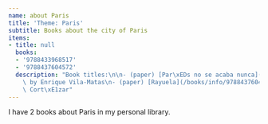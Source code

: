 ```yaml
---
name: about Paris
title: 'Theme: Paris'
subtitle: Books about the city of Paris
items:
- title: null
  books:
  - '9788433968517'
  - '9788437604572'
  description: "Book titles:\n\n- (paper) [Par\xEDs no se acaba nunca](/books/info/9788433968517)\
    \ by Enrique Vila-Matas\n- (paper) [Rayuela](/books/info/9788437604572) by Julio\
    \ Cort\xE1zar"
---
```

I have 2 books about Paris in my personal library.

